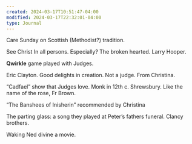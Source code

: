 ```yaml
---
created: 2024-03-17T10:51:47-04:00
modified: 2024-03-17T22:32:01-04:00
type: Journal
---
```


Care Sunday on Scottish (Methodist?) tradition. 

See Christ In all persons. Especially? The broken hearted. Larry Hooper.

**Qwirkle** game played with Judges.

Eric Clayton. Good delights in creation. Not a judge. From Christina.

“Cadfael” show that Judges love. Monk in 12th c. Shrewsbury. Like the name of the rose, Fr Brown.

“The Banshees of Inisherin”
recommended by Christina

The parting glass: a song they played at Peter’s fathers funeral. Clancy brothers. 

Waking Ned divine a movie.
